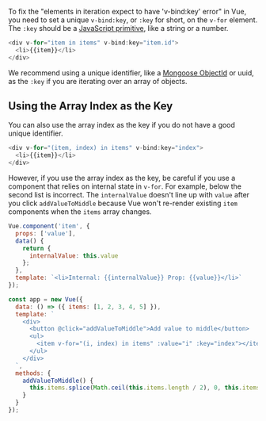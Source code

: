 To fix the "elements in iteration expect to have 'v-bind:key' error" in Vue, you need to set a unique `v-bind:key`, or `:key` for short, on the `v-for` element.
The `:key` should be a [JavaScript primitive](/tutorials/fundamentals/primitives), like a string or a number.

```javascript
<div v-for="item in items" v-bind:key="item.id">
  <li>{{item}}</li>
</div>
```

We recommend using a unique identifier, like a [Mongoose ObjectId](/tutorials/mongoose/objectid) or uuid, as the `:key` if you are iterating over an array of objects.

## Using the Array Index as the Key

You can also use the array index as the key if you do not have a good unique identifier.

```javascript
<div v-for="(item, index) in items" v-bind:key="index">
  <li>{{item}}</li>
</div>
```

However, if you use the array index as the key, be careful if you use a component that relies on internal state in `v-for`.
For example, below the second list is incorrect.
The `internalValue` doesn't line up with `value` after you click `addValueToMiddle` because Vue won't re-render existing `item` components when the `items` array changes.

```javascript
Vue.component('item', {
  props: ['value'],
  data() {
    return {
      internalValue: this.value
    };
  },
  template: `<li>Internal: {{internalValue}} Prop: {{value}}</li>`
});

const app = new Vue({
  data: () => ({ items: [1, 2, 3, 4, 5] }),
  template: `
    <div>
      <button @click="addValueToMiddle">Add value to middle</button>
      <ul>
        <item v-for="(i, index) in items" :value="i" :key="index"></item>
      </ul>
    </div>
  `,
  methods: {
    addValueToMiddle() {
      this.items.splice(Math.ceil(this.items.length / 2), 0, this.items.length + 1)
    }
  }
});
```

<div id="content"></div>
<script src="https://unpkg.com/vue@2"></script>
<script>
Vue.component('item', {
  props: ['value'],
  data() {
    return {
      internalValue: this.value
    };
  },
  template: `<li>Internal: {{internalValue}} Prop: {{value}}</li>`
});
const app = new Vue({
  data: () => ({ items: [1, 2, 3, 4, 5] }),
  template: `
    <div>
      <button @click="addValueToMiddle">Add value to middle</button>
      <ul>
        <item v-for="(i, index) in items" :value="i" :key="index"></item>
      </ul>
    </div>
  `,
  methods: {
    addValueToMiddle() {
      this.items.splice(this.items.length / 2, 0, this.items.length + 1)
    }
  }
});
app.$mount('#content');
</script>